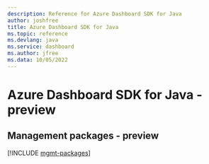 ```yaml
---
description: Reference for Azure Dashboard SDK for Java
author: joshfree
title: Azure Dashboard SDK for Java
ms.topic: reference
ms.devlang: java
ms.service: dashboard
ms.author: jfree
ms.data: 10/05/2022
---
```

# Azure Dashboard SDK for Java - preview

## Management packages - preview
[!INCLUDE [mgmt-packages](dashboard-mgmt-index.md)]